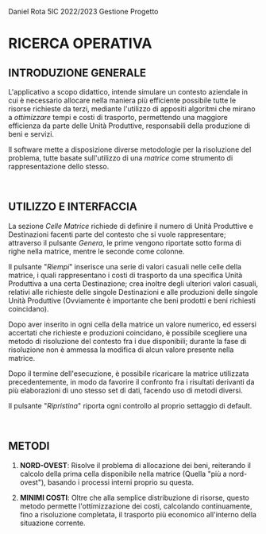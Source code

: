 Daniel Rota 5IC 2022/2023 Gestione Progetto

<h1>RICERCA OPERATIVA</h1>

<h2>INTRODUZIONE GENERALE</h2>

L'applicativo a scopo didattico, intende simulare un contesto aziendale in cui è necessario allocare nella maniera più efficiente possibile tutte le risorse richieste da terzi, mediante l'utilizzo di appositi algoritmi che mirano a <i>ottimizzare</i> tempi e costi di trasporto, permettendo una maggiore efficienza da parte delle Unità Produttive, responsabili della produzione di beni e servizi.

Il software mette a disposizione diverse metodologie per la risoluzione del problema, tutte basate sull'utilizzo di una <i>matrice</i> come strumento di rappresentazione dello stesso.

<br>

<h2>UTILIZZO E INTERFACCIA</h2>

La sezione <i>Celle Matrice</i> richiede di definire il numero di Unità Produttive e Destinazioni facenti parte del contesto che si vuole rappresentare; attraverso il pulsante <i>Genera</i>, le prime vengono riportate sotto forma di righe nella matrice, mentre le seconde come colonne.

Il pulsante "<i>Riempi</i>" inserisce una serie di valori casuali nelle celle della matrice, i quali rappresentano i costi di trasporto da una specifica Unità Produttiva a una certa Destinazione; crea inoltre degli ulteriori valori casuali, relativi alle richieste delle singole Destinazioni e alle produzioni delle singole Unità Produttive (Ovviamente è importante che beni prodotti e beni richiesti coincidano).

Dopo aver inserito in ogni cella della matrice un valore numerico, ed essersi accertati che richieste e produzioni coincidano, è possibile scegliere una metodo di risoluzione del contesto fra i due disponibili; durante la fase di risoluzione non è ammessa la modifica di alcun valore presente nella matrice.

Dopo il termine dell'esecuzione, è possibile ricaricare la matrice utilizzata precedentemente, in modo da favorire il confronto fra i risultati derivanti da più elaborazioni di uno stesso set di dati, facendo uso di metodi diversi.

Il pulsante "<i>Ripristina</i>" riporta ogni controllo al proprio settaggio di default.

<br>

<h2>METODI</h2>

1. **NORD-OVEST**: Risolve il problema di allocazione dei beni, reiterando il calcolo della prima cella disponibile nella matrice (Quella "più a nord-ovest"), basando i processi interni proprio su questa.

2. **MINIMI COSTI**: Oltre che alla semplice distribuzione di risorse, questo metodo permette l'ottimizzazione dei costi, calcolando continuamente, fino a risoluzione completata, il trasporto più economico all'interno della situazione corrente.
